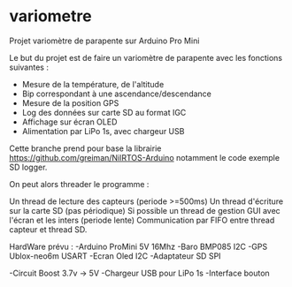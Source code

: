 # variometre
Projet variomètre de parapente sur Arduino Pro Mini

Le but du projet est de faire un variomètre de parapente avec les fonctions suivantes : 
  - Mesure de la température, de l'altitude
  - Bip correspondant à une ascendance/descendance
  - Mesure de la position GPS
  - Log des données sur carte SD au format IGC
  - Affichage sur écran OLED
  - Alimentation par LiPo 1s, avec chargeur USB

Cette branche prend pour base la librairie https://github.com/greiman/NilRTOS-Arduino
notamment le code exemple SD logger. 

On peut alors threader le programme : 

  Un thread de lecture des capteurs     (periode >=500ms)
  Un thread d'écriture sur la carte SD  (pas périodique)
  Si possible un thread de gestion GUI avec l'écran et les inters (periode lente)
  Communication par FIFO entre thread capteur et thread SD.
  
HardWare prévu :
  -Arduino ProMini 5V 16Mhz
  -Baro BMP085               I2C
  -GPS Ublox-neo6m           USART
  -Ecran Oled                I2C
  -Adaptateur SD             SPI
  
  -Circuit Boost 3.7v -> 5V
  -Chargeur USB pour LiPo 1s
  -Interface bouton
  
  
